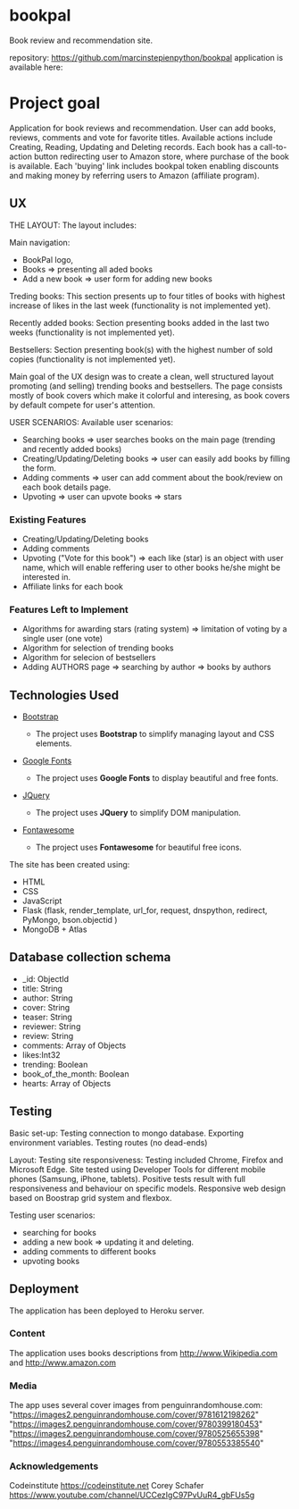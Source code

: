 # bookpal

Book review and recommendation site.

repository: https://github.com/marcinstepienpython/bookpal
application is available here:

# Project goal

Application for book reviews and recommendation. User can add books, reviews, comments and vote for favorite titles. Available actions include Creating, Reading, Updating and Deleting records. Each book has a call-to-action button redirecting user to Amazon store, where purchase of the book is available. Each 'buying' link includes bookpal token enabling discounts and making money by referring users to Amazon (affiliate program).

## UX

THE LAYOUT:
The layout includes:

Main navigation:

- BookPal logo,
- Books => presenting all aded books
- Add a new book => user form for adding new books

Treding books:
This section presents up to four titles of books with highest increase of likes in the last week (functionality is not implemented yet).

Recently added books:
Section presenting books added in the last two weeks (functionality is not implemented yet).

Bestsellers:
Section presenting book(s) with the highest number of sold copies (functionality is not implemented yet).

Main goal of the UX design was to create a clean, well structured layout promoting (and selling) trending books and bestsellers. The page consists mostly of book covers which make it colorful and interesing, as book covers by default compete for user's attention.

USER SCENARIOS:
Available user scenarios:

- Searching books => user searches books on the main page (trending and recently added books)
- Creating/Updating/Deleting books => user can easily add books by filling the form.
- Adding comments => user can add comment about the book/review on each book details page.
- Upvoting => user can upvote books => stars

### Existing Features

- Creating/Updating/Deleting books
- Adding comments
- Upvoting ("Vote for this book") => each like (star) is an object with user name, which will enable reffering user to other books he/she might be interested in.
- Affiliate links for each book

### Features Left to Implement

- Algorithms for awarding stars (rating system) => limitation of voting by a single user (one vote)
- Algorithm for selection of trending books
- Algorithm for selecion of bestsellers
- Adding AUTHORS page => searching by author => books by authors

## Technologies Used

- [Bootstrap](https://getbootstrap.com/)

  - The project uses **Bootstrap** to simplify managing layout and CSS elements.

- [Google Fonts](https://fonts.google.com/)

  - The project uses **Google Fonts** to display beautiful and free fonts.

- [JQuery](https://jquery.com)

  - The project uses **JQuery** to simplify DOM manipulation.

- [Fontawesome](https://fontawesome.com/)
  - The project uses **Fontawesome** for beautiful free icons.

The site has been created using:

- HTML
- CSS
- JavaScript
- Flask (flask, render_template, url_for, request, dnspython, redirect, PyMongo, bson.objectid )
- MongoDB + Atlas

## Database collection schema

- \_id: ObjectId
- title: String
- author: String
- cover: String
- teaser: String
- reviewer: String
- review: String
- comments: Array of Objects
- likes:Int32
- trending: Boolean
- book_of_the_month: Boolean
- hearts: Array of Objects

## Testing

Basic set-up:
Testing connection to mongo database. Exporting environment variables. Testing routes (no dead-ends)

Layout:
Testing site responsiveness:
Testing included Chrome, Firefox and Microsoft Edge. Site tested using Developer Tools for different mobile phones (Samsung, iPhone, tablets). Positive tests result with full responsiveness and behaviour on specific models. Responsive web design based on Boostrap grid system and flexbox.

Testing user scenarios:

- searching for books
- adding a new book => updating it and deleting.
- adding comments to different books
- upvoting books

## Deployment

The application has been deployed to Heroku server.

### Content

The application uses books descriptions from http://www.Wikipedia.com and http://www.amazon.com

### Media

The app uses several cover images from penguinrandomhouse.com:
"https://images2.penguinrandomhouse.com/cover/9781612198262"
"https://images2.penguinrandomhouse.com/cover/9780399180453"
"https://images2.penguinrandomhouse.com/cover/9780525655398"
"https://images4.penguinrandomhouse.com/cover/9780553385540"

### Acknowledgements

Codeinstitute https://codeinstitute.net
Corey Schafer https://www.youtube.com/channel/UCCezIgC97PvUuR4_gbFUs5g

